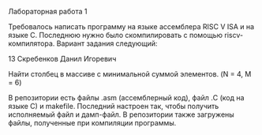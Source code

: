 Лабораторная работа 1

Требовалось написать программу на языке ассемблера RISC V ISA и на языке С. Последнюю нужно было скомпилировать с помощью riscv-компилятора. Вариант задания
следующий:

13 Скребенков Данил
Игоревич

Найти столбец в массиве с
минимальной суммой элементов. (N =
4, M = 6)

В репозитории есть файлы .asm (ассемблерный код), файл .C (код на языке C) и makefile. Последний настроен так, чтобы получить исполняемый файл и дамп-файл.
В репозитории также загружены файлы, полученные при компиляции программы. 
